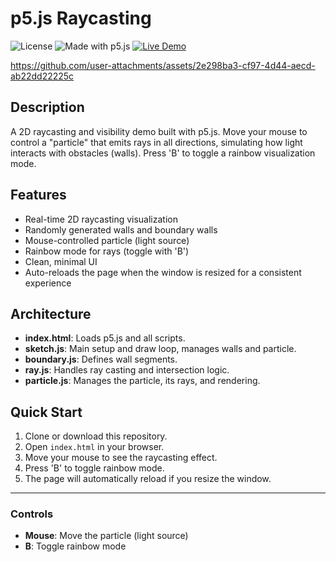 # p5.js Raycasting

![License](https://img.shields.io/badge/License-MIT-green.svg)
![Made with p5.js](https://img.shields.io/badge/Made%20with-p5.js-blue.svg)
[![Live Demo](https://img.shields.io/badge/demo-online-green.svg)](https://aaronwittchen.github.io/Raycasting/)

https://github.com/user-attachments/assets/2e298ba3-cf97-4d44-aecd-ab22dd22225c

## Description

A 2D raycasting and visibility demo built with p5.js. Move your mouse to control a "particle" that emits rays in all directions, simulating how light interacts with obstacles (walls). Press 'B' to toggle a rainbow visualization mode.

## Features

- Real-time 2D raycasting visualization
- Randomly generated walls and boundary walls
- Mouse-controlled particle (light source)
- Rainbow mode for rays (toggle with 'B')
- Clean, minimal UI
- Auto-reloads the page when the window is resized for a consistent experience

## Architecture

- **index.html**: Loads p5.js and all scripts.
- **sketch.js**: Main setup and draw loop, manages walls and particle.
- **boundary.js**: Defines wall segments.
- **ray.js**: Handles ray casting and intersection logic.
- **particle.js**: Manages the particle, its rays, and rendering.

## Quick Start

1. Clone or download this repository.
2. Open `index.html` in your browser.
3. Move your mouse to see the raycasting effect.
4. Press 'B' to toggle rainbow mode.
5. The page will automatically reload if you resize the window.

---

### Controls

- **Mouse**: Move the particle (light source)
- **B**: Toggle rainbow mode
